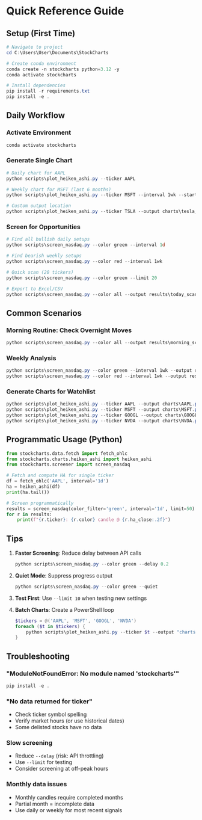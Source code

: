 # Quick Reference Guide

## Setup (First Time)

```powershell
# Navigate to project
cd C:\Users\User\Documents\StockCharts

# Create conda environment
conda create -n stockcharts python=3.12 -y
conda activate stockcharts

# Install dependencies
pip install -r requirements.txt
pip install -e .
```

## Daily Workflow

### Activate Environment
```powershell
conda activate stockcharts
```

### Generate Single Chart
```powershell
# Daily chart for AAPL
python scripts\plot_heiken_ashi.py --ticker AAPL

# Weekly chart for MSFT (last 6 months)
python scripts\plot_heiken_ashi.py --ticker MSFT --interval 1wk --start 2024-04-01

# Custom output location
python scripts\plot_heiken_ashi.py --ticker TSLA --output charts\tesla_daily.png
```

### Screen for Opportunities

```powershell
# Find all bullish daily setups
python scripts\screen_nasdaq.py --color green --interval 1d

# Find bearish weekly setups
python scripts\screen_nasdaq.py --color red --interval 1wk

# Quick scan (20 tickers)
python scripts\screen_nasdaq.py --color green --limit 20

# Export to Excel/CSV
python scripts\screen_nasdaq.py --color all --output results\today_scan.csv
```

## Common Scenarios

### Morning Routine: Check Overnight Moves
```powershell
python scripts\screen_nasdaq.py --color all --output results\morning_scan.csv
```

### Weekly Analysis
```powershell
python scripts\screen_nasdaq.py --color green --interval 1wk --output results\weekly_bullish.csv
python scripts\screen_nasdaq.py --color red --interval 1wk --output results\weekly_bearish.csv
```

### Generate Charts for Watchlist
```powershell
python scripts\plot_heiken_ashi.py --ticker AAPL --output charts\AAPL.png
python scripts\plot_heiken_ashi.py --ticker MSFT --output charts\MSFT.png
python scripts\plot_heiken_ashi.py --ticker GOOGL --output charts\GOOGL.png
python scripts\plot_heiken_ashi.py --ticker NVDA --output charts\NVDA.png
```

## Programmatic Usage (Python)

```python
from stockcharts.data.fetch import fetch_ohlc
from stockcharts.charts.heiken_ashi import heiken_ashi
from stockcharts.screener import screen_nasdaq

# Fetch and compute HA for single ticker
df = fetch_ohlc('AAPL', interval='1d')
ha = heiken_ashi(df)
print(ha.tail())

# Screen programmatically
results = screen_nasdaq(color_filter='green', interval='1d', limit=50)
for r in results:
    print(f"{r.ticker}: {r.color} candle @ {r.ha_close:.2f}")
```

## Tips

1. **Faster Screening**: Reduce delay between API calls
   ```powershell
   python scripts\screen_nasdaq.py --color green --delay 0.2
   ```

2. **Quiet Mode**: Suppress progress output
   ```powershell
   python scripts\screen_nasdaq.py --color green --quiet
   ```

3. **Test First**: Use `--limit 10` when testing new settings

4. **Batch Charts**: Create a PowerShell loop
   ```powershell
   $tickers = @('AAPL', 'MSFT', 'GOOGL', 'NVDA')
   foreach ($t in $tickers) {
       python scripts\plot_heiken_ashi.py --ticker $t --output "charts\$t.png"
   }
   ```

## Troubleshooting

### "ModuleNotFoundError: No module named 'stockcharts'"
```powershell
pip install -e .
```

### "No data returned for ticker"
- Check ticker symbol spelling
- Verify market hours (or use historical dates)
- Some delisted stocks have no data

### Slow screening
- Reduce `--delay` (risk: API throttling)
- Use `--limit` for testing
- Consider screening at off-peak hours

### Monthly data issues
- Monthly candles require completed months
- Partial month = incomplete data
- Use daily or weekly for most recent signals
